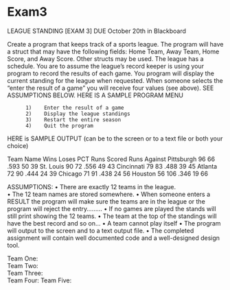 Exam3
=====

LEAGUE STANDING [EXAM 3] DUE October 20th in Blackboard


Create a program that keeps track of a sports league.  The program will have a struct that may have the following fields: Home Team, Away Team, Home Score, and Away Score.  Other structs may be used.  The league has a schedule.  You are to assume the league’s record keeper is using your program to record the results of each game.  You program will display the current standing for the league when requested.  When someone selects the “enter the result of a game” you will receive four values (see above).  SEE ASSUMPTIONS BELOW.
HERE IS A SAMPLE PROGRAM MENU

          1)	Enter the result of a game
          2)	Display the league standings 
          3)	Restart the entire season
          4)	Quit the program
          
          
HERE is SAMPLE OUTPUT (can be to the screen or to a text file or both your choice)

Team Name		Wins	Loses 	PCT  	Runs Scored	Runs Against
Pittsburgh		96	66	.593		50		39
St. Louis		90	72	.556		49		43
Cincinnati		79	83	.488		39		45
Atlanta			72	90	.444		24		39
Chicago			71	91	.438		24		56
Houston		56	106	.346		19		66






ASSUMPTIONS:
   •	There are exactly 12 teams in the league.  
   •	The 12 team names are stored somewhere.
   •	When someone enters a RESULT the program will make sure the teams are in the league or the program will reject the entry………
   •	If no games are played the stands will still print showing the 12 teams.
   •	The team at the top of the standings will have the best record and so on…
   •	A team cannot play itself
   •	The program will output to the screen and to a text output file.
   •	The completed assignment will contain well documented code and a well-designed design tool.



Team One:	 
Team Two: 	
Team Three: 	
Team Four:
 Team Five: 	

